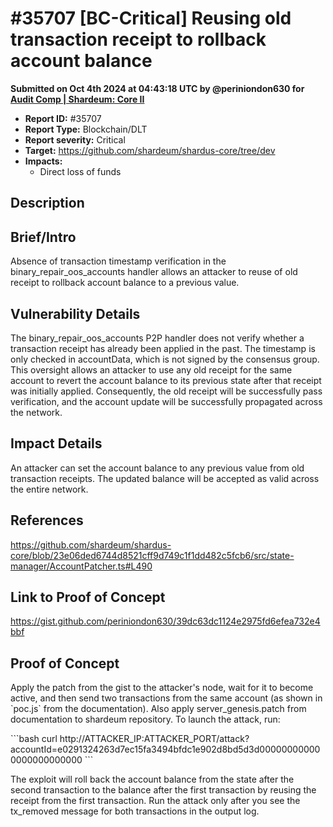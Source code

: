 # #35707 \[BC-Critical] Reusing old transaction receipt to rollback account balance

**Submitted on Oct 4th 2024 at 04:43:18 UTC by @periniondon630 for** [**Audit Comp | Shardeum: Core II**](https://immunefi.com/audit-competition/shardeum-core-ii-boost)

* **Report ID:** #35707
* **Report Type:** Blockchain/DLT
* **Report severity:** Critical
* **Target:** https://github.com/shardeum/shardus-core/tree/dev
* **Impacts:**
  * Direct loss of funds

## Description

## Brief/Intro

Absence of transaction timestamp verification in the binary\_repair\_oos\_accounts handler allows an attacker to reuse of old receipt to rollback account balance to a previous value.

## Vulnerability Details

The binary\_repair\_oos\_accounts P2P handler does not verify whether a transaction receipt has already been applied in the past. The timestamp is only checked in accountData, which is not signed by the consensus group. This oversight allows an attacker to use any old receipt for the same account to revert the account balance to its previous state after that receipt was initially applied. Consequently, the old receipt will be successfully pass verification, and the account update will be successfully propagated across the network.

## Impact Details

An attacker can set the account balance to any previous value from old transaction receipts. The updated balance will be accepted as valid across the entire network.

## References

https://github.com/shardeum/shardus-core/blob/23e06ded6744d8521cff9d749c1f1dd482c5fcb6/src/state-manager/AccountPatcher.ts#L490

## Link to Proof of Concept

https://gist.github.com/periniondon630/39dc63dc1124e2975fd6efea732e4bbf

## Proof of Concept

Apply the patch from the gist to the attacker's node, wait for it to become active, and then send two transactions from the same account (as shown in \`poc.js\` from the documentation). Also apply server\_genesis.patch from documentation to shardeum repository. To launch the attack, run:

\`\`\`bash curl http://ATTACKER\_IP:ATTACKER\_PORT/attack?accountId=e0291324263d7ec15fa3494bfdc1e902d8bd5d3d000000000000000000000000 \`\`\`

The exploit will roll back the account balance from the state after the second transaction to the balance after the first transaction by reusing the receipt from the first transaction. Run the attack only after you see the tx\_removed message for both transactions in the output log.
